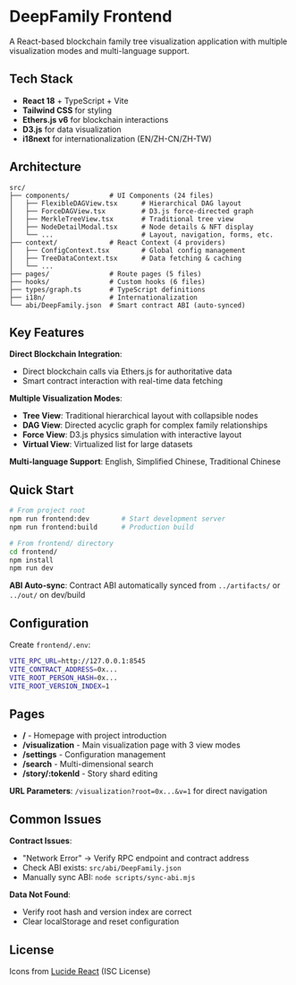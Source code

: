 # DeepFamily Frontend

A React-based blockchain family tree visualization application with multiple visualization modes and multi-language support.

## Tech Stack

- **React 18** + TypeScript + Vite
- **Tailwind CSS** for styling
- **Ethers.js v6** for blockchain interactions
- **D3.js** for data visualization
- **i18next** for internationalization (EN/ZH-CN/ZH-TW)

## Architecture

```
src/
├── components/          # UI Components (24 files)
│   ├── FlexibleDAGView.tsx      # Hierarchical DAG layout
│   ├── ForceDAGView.tsx         # D3.js force-directed graph
│   ├── MerkleTreeView.tsx       # Traditional tree view
│   ├── NodeDetailModal.tsx      # Node details & NFT display
│   └── ...                      # Layout, navigation, forms, etc.
├── context/             # React Context (4 providers)
│   ├── ConfigContext.tsx        # Global config management
│   ├── TreeDataContext.tsx      # Data fetching & caching
│   └── ...
├── pages/               # Route pages (5 files)
├── hooks/               # Custom hooks (6 files)
├── types/graph.ts       # TypeScript definitions
├── i18n/                # Internationalization
└── abi/DeepFamily.json  # Smart contract ABI (auto-synced)
```

## Key Features

**Direct Blockchain Integration**:
- Direct blockchain calls via Ethers.js for authoritative data
- Smart contract interaction with real-time data fetching

**Multiple Visualization Modes**:
- **Tree View**: Traditional hierarchical layout with collapsible nodes
- **DAG View**: Directed acyclic graph for complex family relationships  
- **Force View**: D3.js physics simulation with interactive layout
- **Virtual View**: Virtualized list for large datasets

**Multi-language Support**: English, Simplified Chinese, Traditional Chinese

## Quick Start

```bash
# From project root
npm run frontend:dev        # Start development server
npm run frontend:build      # Production build

# From frontend/ directory  
cd frontend/
npm install
npm run dev
```

**ABI Auto-sync**: Contract ABI automatically synced from `../artifacts/` or `../out/` on dev/build

## Configuration

Create `frontend/.env`:
```bash
VITE_RPC_URL=http://127.0.0.1:8545
VITE_CONTRACT_ADDRESS=0x...
VITE_ROOT_PERSON_HASH=0x...
VITE_ROOT_VERSION_INDEX=1
```

## Pages

- **/** - Homepage with project introduction
- **/visualization** - Main visualization page with 3 view modes
- **/settings** - Configuration management
- **/search** - Multi-dimensional search
- **/story/:tokenId** - Story shard editing

**URL Parameters**: `/visualization?root=0x...&v=1` for direct navigation

## Common Issues

**Contract Issues**:
- "Network Error" → Verify RPC endpoint and contract address
- Check ABI exists: `src/abi/DeepFamily.json`
- Manually sync ABI: `node scripts/sync-abi.mjs`

**Data Not Found**:
- Verify root hash and version index are correct
- Clear localStorage and reset configuration

## License

Icons from [Lucide React](https://lucide.dev) (ISC License)
